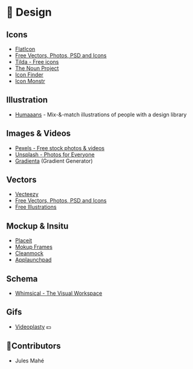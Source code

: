# 🎨 Design 

## Icons

- [FlatIcon](https://www.flaticon.com/)
- [Free Vectors, Photos, PSD and Icons](https://www.freepik.com/)
- [Tilda - Free icons](https://tilda.cc/free-icons/)
- [The Noun Project](https://thenounproject.com/)
- [Icon Finder](https://www.iconfinder.com/)
- [Icon Monstr](https://iconmonstr.com/)

## Illustration

- [Humaaans](https://www.humaaans.com/) - Mix-&-match illustrations of people with a design library

## Images & Videos

- [Pexels - Free stock photos & videos ](https://www.pexels.com/)
- [Unsplash - Photos for Everyone](https://unsplash.com/)
- [Gradienta](https://gradienta.io/) (Gradient Generator)

## Vectors

- [Vecteezy](https://www.vecteezy.com/)
- [Free Vectors, Photos, PSD and Icons](https://www.freepik.com/)
- [Free Illustrations](https://lukaszadam.com/illustrations)

## Mockup & Insitu

- [Placeit](https://placeit.net/)
- [Mokup Frames](https://www.mokupframes.com)
- [Cleanmock](https://cleanmock.com/)
- [Applaunchpad](https://theapplaunchpad.com)

## Schema

- [Whimsical - The Visual Workspace](https://whimsical.com/)

## Gifs

- [Videoplasty](https://videoplasty.com/) 💵

## 🙌Contributors

- Jules Mahé
